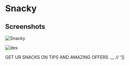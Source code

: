 # Snacky

## Screenshots
![Snacky](https://user-images.githubusercontent.com/78247889/127734161-64753a17-5589-49e8-a583-b13bdcb2f110.png)

![des](https://user-images.githubusercontent.com/78247889/127734177-74efb649-a81c-44c7-8a5b-7a99ba0f8745.png)


 GET UR SNACKS ON TIPS
 AND AMAZING OFFERS
 .,,,
 //
 ']]